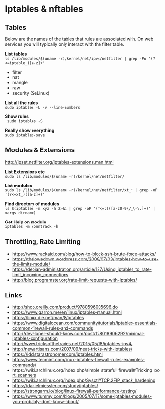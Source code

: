 # Iptables & nftables

## Tables
Below are the names of the tables that rules are associated with. On web services you
will typically only interact with the filter table.

**List tables**  
`ls /lib/modules/$(uname -r)/kernel/net/ipv4/netfilter | grep -Po '(?<=iptable_)[a-z]+'`

- filter
- nat
- mangle
- raw 
- security (SeLinux)

**List all the rules**  
`sudo iptables -L -v --line-numbers`

**Show rules**  
` sudo iptables -S`

**Really show everything**  
`sudo iptables-save`


## Modules & Extensions
http://ipset.netfilter.org/iptables-extensions.man.html

**List Extensions etc**   
`sudo ls /lib/modules/$(uname -r)/kernel/net/netfilter/`  

**List modules**   
`sudo ls /lib/modules/$(uname -r)/kernel/net/netfilter/xt_* | grep -oP '(?<=xt_)([a-z]+)'`  

**Find directory of modules**  
`ls $(iptables -m xyz -h 2>&1 | grep -oP '(?<=:)([a-z0-9\/_\-\.]+)' | xargs dirname)`

**Get Help on module**  
`iptables -m conntrack -h`

## Throttling, Rate Limiting
- https://www.rackaid.com/blog/how-to-block-ssh-brute-force-attacks/
- https://thelowedown.wordpress.com/2008/07/03/iptables-how-to-use-the-limits-module/
- https://debian-administration.org/article/187/Using_iptables_to_rate-limit_incoming_connections
- http://blog.programster.org/rate-limit-requests-with-iptables/

## Links
- http://shop.oreilly.com/product/9780596005696.do
- https://www.garron.me/en/linux/iptables-manual.html
- https://linux.die.net/man/8/iptables
- https://www.digitalocean.com/community/tutorials/iptables-essentials-common-firewall-rules-and-commands
- http://developer-should-know.com/post/128018906292/minimal-iptables-configuration
- http://www.tricksofthetrades.net/2015/05/18/iptables-ipv4/
- http://newartisans.com/2007/09/neat-tricks-with-iptables/
- https://idolstarastronomer.com/iptables.html
- https://www.tecmint.com/linux-iptables-firewall-rules-examples-commands/
- https://wiki.archlinux.org/index.php/simple_stateful_firewall#Tricking_port_scanners
- https://wiki.archlinux.org/index.php/Sysctl#TCP.2FIP_stack_hardening
- https://danielmiessler.com/study/iptables/
- https://strongarm.io/blog/linux-firewall-performance-testing/
- https://www.tummy.com/blogs/2005/07/17/some-iptables-modules-you-probably-dont-know-about/